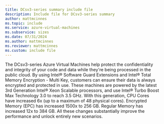 ```yaml
---
title: DCsv3-series summary include file
description: Include file for DCsv3-series summary
author: mattmcinnes
ms.topic: include
ms.service: azure-virtual-machines
ms.subservice: sizes
ms.date: 07/31/2024
ms.author: mattmcinnes
ms.reviewer: mattmcinnes
ms.custom: include file
---
```

The DCsv3-series Azure Virtual Machines help protect the confidentiality and integrity of your code and data while they're being processed in the public cloud. By using Intel® Software Guard Extensions and Intel® Total Memory Encryption - Multi Key, customers can ensure their data is always encrypted and protected in use. These machines are powered by the latest 3rd Generation Intel® Xeon Scalable processors, and use Intel® Turbo Boost Max Technology 3.0 to reach 3.5 GHz. With this generation, CPU Cores have increased 6x (up to a maximum of 48 physical cores). Encrypted Memory (EPC) has increased 1500x to 256 GB. Regular Memory has increased 12x to 384 GB. All these changes substantially improve the performance and unlock entirely new scenarios.

